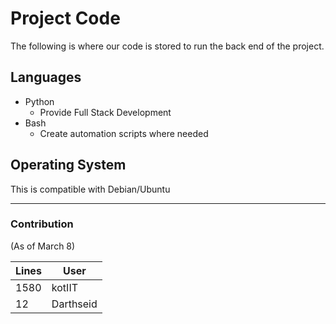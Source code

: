 # Project Code

The following is where our code is stored to run the back end of the project.

## Languages

* Python
  * Provide Full Stack Development
* Bash
  * Create automation scripts where needed

## Operating System

This is compatible with Debian/Ubuntu

----

### Contribution

(As of March 8)

|Lines| User|
|---|---|
|1580 | kotIIT|
|12 | Darthseid |
